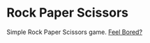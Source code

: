 # Rock Paper Scissors
Simple Rock Paper Scissors game. [Feel Bored?](https://sarcastic-soul.github.io/Rock-Paper-Scissors/)
